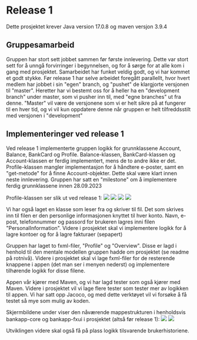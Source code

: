 # Release 1

Dette prosjektet krever Java version 17.0.8 og maven versjon 3.9.4

## Gruppesamarbeid
Gruppen har stort sett jobbet sammen før første innlevering. Dette var stort sett for å unngå forvirringer i begynnelsen, og for å sørge for at alle kom i gang med prosjektet. Samarbeidet har funket veldig godt, og vi har kommet et godt stykke. 
Før release 1 har selve arbeidet foregått parallellt, hvor hvert medlem har jobbet i sin "egen" branch, og "pushet" de klargjorte versjonen til "master". Heretter har vi bestemt oss for å heller ha en "development branch" under master, som vi pusher inn til, med "egne branches" ut fra denne. "Master" vil være de versjonene som vi er helt sikre på at fungerer til en hver tid, og vi vil kun oppdatere denne når gruppen er helt tilfreddsstilt med versjonen i "development"

## Implementeringer ved release 1
Ved release 1 implementerte gruppen logikk for grunnklassene Account, Balance, BankCard og Profile. Balance-klassen,  BankCard-klassen og Account-klassen er ferdig implementert, mens de to andre ikke er det. Profile-klassen mangler implementasjon for å håndtere e-poster, samt en "get-metode" for å finne Account-objekter. Dette skal være klart innen neste innlevering. Gruppen har satt en "milestone" om å implementere ferdig grunnklassene innen 28.09.2023

Profile-klassen ser slik ut ved release 1: 
![](../../images/ProfileClass_ReleaseEn(1).png)
![](../../images/ProfileClass_ReleaseEn(2).png)
![](../../images/ProfileClass_ReleaseEn(3).png)
![](../../images/ProfileClass_ReleaseEn(4).png)


Vi har også laget en klasse som leser fra og skriver til fil. Det som skrives inn til filen er den personlige informasjonen knyttet til hver konto. Navn, e-post, telefonnummer og passord for brukeren lagres inni filen "PersonalInformation". Videre i prosjektet skal vi implementere logikk for å lagre kontoer og for å lagre fakturaer (sepapert)

Gruppen har laget to fxml-filer, "Profile" og "Overview". Disse er lagd i henhold til den mentale modellen gruppen hadde om prosjektet (se readme på rotnivå). Videre i prosjektet skal vi lage fxml-filer for de resterende knappene i appen (det man ser i menyen nederst) og implementere tilhørende logikk for disse filene.

Appen vår kjører med Maven, og vi har lagd tester som også kjører med Maven. Videre i prosjektet vil vi lage flere tester som tester mer av logikken til appen. Vi har satt opp Jacoco, og med dette verktøyet vil vi forsøke å få testet så mye som mulig av koden. 


Skjermbildene under viser den nåværende mappestrukturen i henholdsvis bankapp-core og bankapp-fxui i prosjektet (altså før release 1):
![](../../images/Release1/Mappestruktur_bankcore_releaseEn.png)
![](../../images/Release1/Mappestruktur_bankapp-fxui_releaseEn.png)


Utviklingen videre skal også få på plass logikk tilsvarende brukerhistoriene. 






